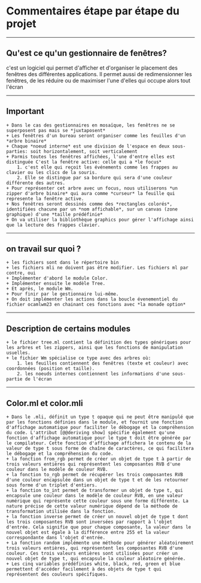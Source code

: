 # Commentaires étape par étape du projet

---

## Qu'est ce qu'un **gestionnaire de fenêtres**?
c'est un logiciel qui permet d'afficher et d'organiser le placement des fenêtres des
différentes applications. Il permet aussi de redimensionner les fenêtres, de les
réduire ou de maximiser l'une d'elles qui occupe alors tout l'écran

---

## Important
	+ Dans le cas des gestionnaires en mosaïque, les fenêtres ne se superposent pas mais se *juxtaposent*
	+ Les fenêtres d'un bureau seront organiser comme les feuilles d'un *arbre binaire*
	+ Chaque *noeud interne* est une division de l'espace en deux sous-parties: soit horizontalement, soit verticalement
	+ Parmis toutes les fenêtres affichées, l'une d'entre elles est distinguée C'est la fenêtre active: celle qui a *le focus*
		1. c'est elle qui reçoit les événements comme les frappes au clavier ou les clics de la souris.
		2. Elle se distingue par sa bordure qui sera d'une couleur différente des autres.
	+ Pour représenter cet arbre avec un focus, nous utiliserons *un zipper d'arbre binaire* qui aura comme *curseur* la feuille qui represente la fenêtre active.
	+ Nos fenêtres seront dessinés comme des *rectangles colorés*, identifiées chacune par un *nom affichable*, sur un canvas (zone graphique) d'une *taille prédéfinie*
	+ On va utiliser la bibliothèque graphics pour gérer l'affichage ainsi que la lecture des frappes clavier.

---
## on travail sur quoi ?
	+ les fichiers sont dans le répertoire bin
	+ les fichiers mli ne doivent pas être modifier. Les fichiers ml par contre, oui
	+ Implémenter d'abord le module Color.
	+ Implémenter ensuite le modèle Tree.
	+ Et après, le module Wm.
	+ Pour finir par le gestionnaire lui-même.
	+ On doit implémenter les actions dans la boucle évenementiel du fichier ocamlwm23 en chainant ces fonctions avec *la monade option*
---
## Description de certains modules
	+ le fichier tree.ml contient la définition des types génériques pour les arbres et les zippers, ainsi que les fonctions de manipulation usuelles.
	+ le fichier Wm spécialise ce type avec des arbres où:
		1. les feuilles contiennent des fenêtres (texte et couleur) avec coordonnées (position et taille).
		2. les noeuds internes contiennent les informations d'une sous-partie de l'écran

---
## Color.ml et color.mli
	+ Dans le .mli, définit un type t opaque qui ne peut être manipulé que par les fonctions définies dans le module, et fournit une fonction d'affichage automatique pour faciliter le débogage et la compréhension du code. L'attribut [@@deriving show] spécifie également qu'une fonction d'affichage automatique pour le type t doit être générée par le compilateur. Cette fonction d'affichage affichera le contenu de la valeur de type t sous forme de chaîne de caractères, ce qui facilitera le débogage et la compréhension du code.	
	+ la fonction from_rgb permet de créer un objet de type t à partir de trois valeurs entières qui représentent les composantes RVB d'une couleur dans le modèle de couleur RVB.
	+ la fonction to_rgb permet de récupérer les trois composantes RVB d'une couleur encapsulée dans un objet de type t et de les retourner sous forme d'un triplet d'entiers.
	+ la fonction to_int permet de transformer un objet de type t, qui encapsule une couleur dans le modèle de couleur RVB, en une valeur numérique qui représente cette couleur sous une forme différente. La nature précise de cette valeur numérique dépend de la méthode de transformation utilisée dans la fonction.
	+ la fonction inverse permet de créer un nouvel objet de type t dont les trois composantes RVB sont inversées par rapport à l'objet d'entrée. Cela signifie que pour chaque composante, la valeur dans le nouvel objet est égale à la différence entre 255 et la valeur correspondante dans l'objet d'entrée.
	+ La fonction random implémente une méthode pour générer aléatoirement trois valeurs entières, qui représentent les composantes RVB d'une couleur. Ces trois valeurs entières sont utilisées pour créer un nouvel objet de type t, qui encapsule la couleur aléatoire générée.
	+ Les cinq variables prédéfinies white, black, red, green et blue permettent d'accéder facilement à des objets de type t qui représentent des couleurs spécifiques.

